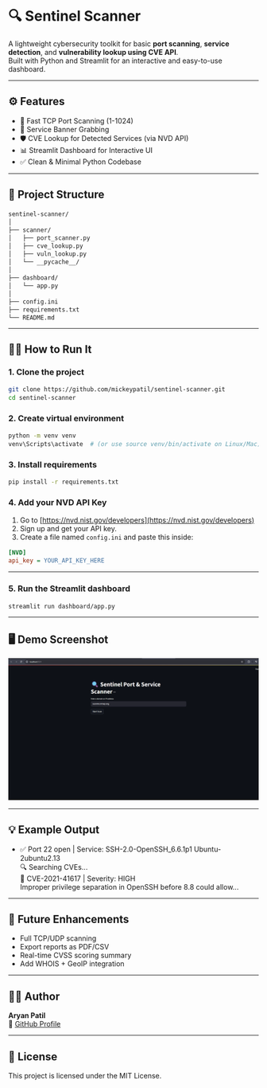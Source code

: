 # 🔍 Sentinel Scanner

A lightweight cybersecurity toolkit for basic **port scanning**, **service detection**, and **vulnerability lookup using CVE API**.  
Built with Python and Streamlit for an interactive and easy-to-use dashboard.

---

## ⚙️ Features

- 🚀 Fast TCP Port Scanning (1-1024)
- 🔎 Service Banner Grabbing
- 🛡️ CVE Lookup for Detected Services (via NVD API)
- 📊 Streamlit Dashboard for Interactive UI
- ✅ Clean & Minimal Python Codebase

---

## 📁 Project Structure

```
sentinel-scanner/
│
├── scanner/
│   ├── port_scanner.py
│   ├── cve_lookup.py
│   ├── vuln_lookup.py
│   └── __pycache__/
│
├── dashboard/
│   └── app.py
│
├── config.ini
├── requirements.txt
└── README.md
```

---

## 🧑‍💻 How to Run It

### 1. Clone the project

```bash
git clone https://github.com/mickeypatil/sentinel-scanner.git
cd sentinel-scanner
```

### 2. Create virtual environment

```bash
python -m venv venv
venv\Scripts\activate  # (or use source venv/bin/activate on Linux/Mac)
```

### 3. Install requirements

```bash
pip install -r requirements.txt
```

### 4. Add your NVD API Key

1. Go to [https://nvd.nist.gov/developers](https://nvd.nist.gov/developers)
2. Sign up and get your API key.
3. Create a file named `config.ini` and paste this inside:

```ini
[NVD]
api_key = YOUR_API_KEY_HERE
```

---

### 5. Run the Streamlit dashboard

```bash
streamlit run dashboard/app.py
```

---

## 🖥️ Demo Screenshot

![Sentinel Scanner UI](https://raw.githubusercontent.com/mickeypatil/sentinel-scanner/main/assets/screenshot1.png)

---

## 💡 Example Output

- ✅ Port 22 open | Service: SSH-2.0-OpenSSH_6.6.1p1 Ubuntu-2ubuntu2.13  
  🔍 Searching CVEs...  
  🛑 CVE-2021-41617 | Severity: HIGH  
  Improper privilege separation in OpenSSH before 8.8 could allow...

---

## 📌 Future Enhancements

- Full TCP/UDP scanning
- Export reports as PDF/CSV
- Real-time CVSS scoring summary
- Add WHOIS + GeoIP integration

---

## 👨‍💻 Author

**Aryan Patil**  
🔗 [GitHub Profile](https://github.com/mickeypatil)

---

## 📄 License

This project is licensed under the MIT License.
